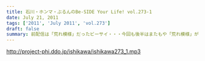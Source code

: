 ```yaml
---
title: 石川・ホンマ・ぶるんのBe-SIDE Your Life! vol.273-1
date: July 21, 2011
tags: ['2011', 'July 2011', 'vol.273']
draft: false
summary: 前配信は「荒れ模様」だったビーサイ・・・今回も後半はまたもや「荒れ模様」が一部再燃。ホンマさんも意外と～～NAMAE
---
```


http://project-phi.ddo.jp/ishikawa/ishikawa273_1.mp3